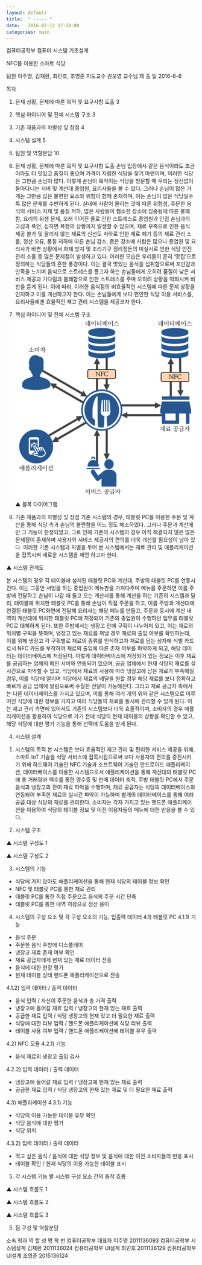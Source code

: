```yaml
---
layout: default
title:  " ----- "
date:   2016-02-12 17:50:00
categories: main
---
```


컴퓨터공학부
컴퓨터 시스템 기초설계






 NFC를 이용한 스마트 식당 







팀원
이주명, 김재환, 최민호, 조영준
지도교수
권오영 교수님
제 출 일
2016-6-6




목차
  1. 문제 상황, 문제에 따른 목적 및 요구사항 도출	3
  2. 핵심 아이디어 및 전체 시스템 구조	3
  3. 기존 제품과의 차별성 및 장점	4
  4. 시스템 설계	5
  5. 팀원 및 역할분담	10



















1. 문제 상황, 문제에 따른 목적 및 요구사항 도출
 손님 입장에서 같은 음식이라도 조금이라도 더 맛있고 품질이 좋으며 가격이 저렴한 식당을 찾기 마련이며, 이러한 식당은 그만큼 손님이 많다. 이렇게 손님이 북적이는 식당을 방문할 때 우리는 정신없이 돌아다니는 서버 및 계산대 종업원, 요리사들을 볼 수 있다. 그러나 손님이 많은 가게는 그만큼 많은 불편한 요소와 위험이 함께 존재하며, 이는 손님이 많은 식당일수록 많은 문제를 수반하게 된다. 실내에 사람이 몰리는 것에 따른 위험성, 주문한 음식의 서비스 지체 및 품질 저하, 많은 사람들이 협소한 장소에 집중됨에 따른 불쾌함, 요리의 위생 문제, 오래 이어진 줄로 인한 스트레스로 종업원과 인접 손님과의 고성과 폭언, 심하면 폭행의 상황까지 발생할 수 있으며, 재료 부족으로 인한 음식 제공 불가 및 팔리지 않는 재료의 신선도 저하로 인한 재료 폐기 등의 재료 관리 소홀, 정산 오류, 품질 저하에 따른 손님 감소, 좁은 장소에 사람은 많으나 종업원 및 요리사가 바쁜 상황에서 화재 방지 및 조리기구 정리정돈의 미실시로 인한 식당 안전관리 소홀 등 많은 문제점이 발생하고 있다. 이러한 모습은 우리들이 흔히 ‘맛집’으로 정의하는 식당들의 흔한 풍경이다. 이는 결국 맛있는 음식을 섭취함으로써 포만감과 만족을 느끼며 음식으로 스트레스를 풀고자 하는 손님들에게 오히려 품질이 낮은 서비스 제공과 기다림과 불쾌함으로 인한 스트레스를 주며 오히려 상황을 악화시켜 비판을 듣게 된다. 이에 따라, 이러한 음식점의 비효율적인 시스템에 따른 문제 상황을 인지하고 이를 개선하고자 한다. 이는 손님들에게 보다 편안한 식당 이용 서비스를, 요리사들에겐 효율적인 재고 관리 시스템을 제공코자 한다.  

2. 핵심 아이디어 및 전체 시스템 구조 
![블록다이어그램](https://github.com/LeeJuMyeong/leejumyeong.github.com/blob/master/img/imga.png?raw=true)
▲ 블록 다이어그램

3. 기존 제품과의 차별성 및 장점
 기존 시스템의 경우, 태블릿 PC를 이용한 주문 및 계산을 통해 식당 측과 손님의 불편함을 어느 정도 해소하였다. 그러나 주문과 계산에만 그 기능이 한정되었고, 그로 인해 기존의 시스템의 경우 아직 해결되지 않은 많은 문제점이 존재하며 사용자와 서비스 제공자의 편의를 더욱 개선할 필요성이 남아 있다. 이러한 기존 시스템과 차별을 두어 본 시스템에서는 재료 관리 및 애플리케이션을 접목시켜 새로운 시스템을 제안 하고자 한다. 

▲ 시스템 관계도

 본 시스템의 경우 각 테이블에 설치된 태블릿 PC와 계산대, 주방의 태블릿 PC를 연동시킨다. 이는 그동안 서빙을 하는 종업원이 메뉴판을 가져다주며 메뉴를 주문하면 이를 주방에 전달하고 손님이 나갈 때 들고 오는 계산서를 통해 계산을 하는 기존의 시스템과 달리, 테이블에 위치한 태블릿 PC를 통해 손님이 직접 주문을 하고, 이를 주방과 계산대에 연결된 태블릿 PC화면에 전달해 요리사는 해당 메뉴를 만들고, 주문과 동시에 계산 내역이 계산대에 위치한 태블릿 PC에 저장되어 기존의 종업원이 수행하던 업무를 태블릿 PC로 대체하게 된다. 또한 주방에서는 냉장고 안에 구획이 나누어져 있고, 이는 재료의 위치별 구획을 뜻하며, 냉장고 있는 재료를 꺼낼 경우 재료의 출입 여부를 확인하는데, 이를 위해 냉장고 각 구획별로 재료의 종류를 인식하고자 재료를 담는 상자에 식별 카드로서 NFC 카드를 부착하여 재료의 출입에 따른 존재 여부를 파악하게 되고, 해당 데이터는 데이터베이스에 저장된다. 이렇게 데이터베이스에 저장되어 있는 정보는 이후 재료를 공급하는 업체의 메인 서버와 연동되어 있으며, 공급 업체에서 현재 식당의 재료를 실시간으로 파악할 수 있고, 식당에서 재료의 사용에 따라 냉장고에 남은 재료가 부족해질 경우, 이를 식당에 알리며 식당에서 재료의 배달을 원할 경우 해당 재료를 보다 정확하고 빠르게 공급 업체에 알림으로써 수월한 전달이 가능해진다. 그리고 재료 공급자 측에서는 다른 데이터베이스를 가지고 있으며, 이를 통해 여러 개의 위와 같은 시스템으로 이루어진 식당에 대한 정보를 가지고 여러 식당들의 재료를 동시에 관리할 수 있게 된다. 이는 재고 관리 측면에 있어서도 기존의 시스템보다 더욱 효율적이며, 소비자의 경우 애플리케이션을 활용하여 식당으로 가기 전에 식당의 현재 테이블의 상황을 확인할 수 있고, 해당 식당에 대한 평가 기능을 통해 선택에 도움을 받게 된다.

4. 시스템 설계 
1) 시스템의 목적
 본 시스템은 보다 효율적인 재고 관리 및 편리한 서비스 제공을 위해, 스마트 IoT 기술을 식당 서비스에 접목시킴으로써 보다 사용자의 편의를 증진시키기 위해 하드웨어 기술인 NFC 기술과 소프트웨어 기술인 안드로이드 애플리케이션, 데이터베이스를 이용한 시스템으로서 애플리케이션을 통해 계산대의 태블릿 PC에 총 거래량과 액수를 통한 영수증 및 판매 데이터 축적, 주방 태블릿 PC에서 주문 음식과 냉장고의 잔여 재료 파악을 수행하며, 재료 공급자는 식당의 데이터베이스와 연동되어 부족한 재료의 실시간 파악이 가능하며 별개의 데이터베이스를 통해 여러 공급 대상 식당의 재료를 관리한다. 소비자는 각자 가지고 있는 핸드폰 애플리케이션을 이용하여 식당의 테이블 정보 및 이전 이용자들의 메뉴에 대한 반응을 볼 수 있다. 

2) 시스템 구조

▲ 시스템 구성도 1


▲ 시스템 구성도 2


3) 시스템의 기능
- 식당에 가지 않아도 애플리케이션을 통해 현재 식당의 테이블 정보 확인
- NFC 및 태블릿 PC를 통한 재료 관리
- 태블릿 PC를 통한 직접 주문으로 음식의 주문 시간 단축
- 태블릿 PC를 통한 내역 저장으로 정산 용이

4) 시스템의 구성 요소 및 각 구성 요소의 기능, 입출력 데이터
4.1) 태블릿 PC
4.1.1) 기능
- 음식 주문
- 주문한 음식 주방에 디스플레이 
- 냉장고 재료 존재 여부 확인
- 재료 공급자에게 현재 있는 재료 데이터 전송
- 음식에 대한 현장 평가
- 현재 테이블 상태 핸드폰 애플리케이션으로 전송

4.1.2) 입력 데이터 / 출력 데이터
- 음식 입력 / 자신이 주문한 음식과 총 가격 출력
- 냉장고에 들어갈 재료 입력 / 냉장고의 현재 있는 재료 출력
- 공급한 재료 입력 / 식당 냉장고의 현재 있고 더 필요한 재료 출력
- 식당에 대한 리뷰 입력 / 핸드폰 애플리케이션에 식당 리뷰 출력
- 테이블 사용 여부 입력 / 핸드폰 애플리케이션에 테이블 유무 출력

4.2) NFC 모듈 
4.2.1) 기능
- 음식 재료의 냉장고 출입 검사

4.2.2) 입력 데이터 / 출력 데이터
- 냉장고에 들어갈 재료 입력 / 냉장고에 현재 있는 재료 출력
- 공급한 재료 입력 / 식당 냉장고의 현재 있는 재료 및 더 필요한 재료 출력

4.3) 애플리케이션
4.3.1) 기능
- 식당의 이용 가능한 테이블 유무 확인
- 식당 음식에 대한 평가
- 식당 위치

4.3.2) 입력 데이터 / 출력 데이터
- 먹고 싶은 음식 / 음식에 대한 식당 정보 및 음식에 대한 이전 소비자들의 반응 표시
- 테이블 확인 / 현재 식당의 이용 가능한 테이블 표시

5) 각 시스템 기능 별 시스템 구성 요소 간의 동작 흐름


▲ 시스템 흐름도 1


▲ 시스템 흐름도 2


▲ 시스템 흐름도 3


5. 팀 구성 및 역할분담

소속 학과
역   할
성 명
학  번
컴퓨터공학부
대표자
이주명
2011136093
컴퓨터공학부
시스템설계
김재환
2011136024
컴퓨터공학부
UI설계
최민호
2011136129
컴퓨터공학부
UI설계
조영준
2015136124
